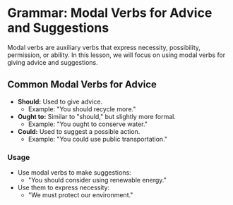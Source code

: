 # Grammar: Modal Verbs for Advice and Suggestions

Modal verbs are auxiliary verbs that express necessity, possibility, permission, or ability. In this lesson, we will focus on using modal verbs for giving advice and suggestions.

## Common Modal Verbs for Advice
- **Should:** Used to give advice.
  - Example: "You should recycle more."
- **Ought to:** Similar to "should," but slightly more formal.
  - Example: "You ought to conserve water."
- **Could:** Used to suggest a possible action.
  - Example: "You could use public transportation."

### Usage
- Use modal verbs to make suggestions:
  - "You should consider using renewable energy."
- Use them to express necessity:
  - "We must protect our environment."
